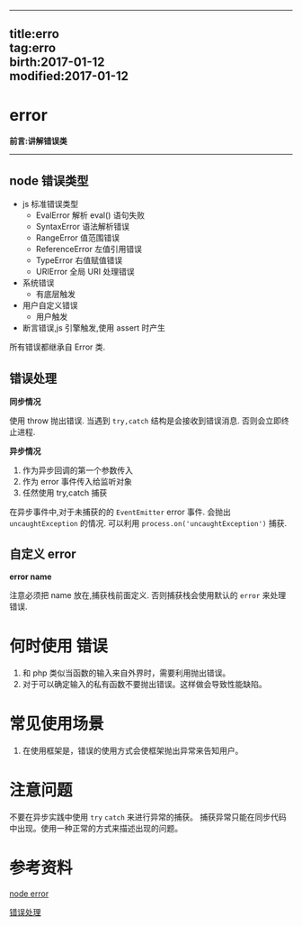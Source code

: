 
---
title:erro    
tag:erro      
birth:2017-01-12      
modified:2017-01-12      
---

error
===
**前言:讲解错误类**

---

## node 错误类型

* js 标准错误类型
    * EvalError 解析 eval() 语句失败
    * SyntaxError 语法解析错误
    * RangeError 值范围错误
    * ReferenceError 左值引用错误
    * TypeError 右值赋值错误
    * URIError 全局 URI 处理错误
* 系统错误
    * 有底层触发
* 用户自定义错误
    * 用户触发
* 断言错误,js 引擎触发,使用 assert 时产生

所有错误都继承自 Error 类.


## 错误处理
**同步情况**

使用 throw 抛出错误.
当遇到 `try,catch` 结构是会接收到错误消息.
否则会立即终止进程.

**异步情况**

1. 作为异步回调的第一个参数传入
2. 作为 error 事件传入给监听对象
3. 任然使用 try,catch 捕获

在异步事件中,对于未捕获的的 `EventEmitter` error 事件.
会抛出 `uncaughtException` 的情况.
可以利用 `process.on('uncaughtException')` 捕获.



## 自定义 error

**error name**

注意必须把 name 放在,捕获栈前面定义.
否则捕获栈会使用默认的 `error` 来处理错误.

# 何时使用 错误
1. 和 php 类似当函数的输入来自外界时，需要利用抛出错误。
2. 对于可以确定输入的私有函数不要抛出错误。这样做会导致性能缺陷。


# 常见使用场景
1. 在使用框架是，错误的使用方式会使框架抛出异常来告知用户。

# 注意问题
不要在异步实践中使用 `try` `catch` 来进行异常的捕获。
捕获异常只能在同步代码中出现。使用一种正常的方式来描述出现的问题。




# 参考资料
[node error](https://nodejs.org/dist/latest-v8.x/docs/api/errors.html#errors_class_error)

[错误处理](https://www.nczonline.net/blog/2009/04/28/javascript-error-handling-anti-pattern/)
